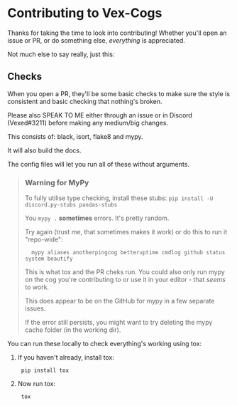 # Contributing to Vex-Cogs

Thanks for taking the time to look into contributing! Whether you'll open an issue or PR, or do something else, _everything_ is appreciated.

Not much else to say really, just this:

## Checks

When you open a PR, they'll be some basic checks to make sure the style is consistent and basic checking that nothing's broken.

Please also SPEAK TO ME either through an issue or in Discord (Vexed#3211) before making any medium/big changes.

This consists of: black, isort, flake8 and mypy.

It will also build the docs.

The config files will let you run all of these without arguments.

> ### **Warning for MyPy**
>
> To fully utilise type checking, install these stubs: ``pip install -U discord.py-stubs pandas-stubs``
>
> You ``mypy .`` **sometimes** errors. It's pretty random.
>
> Try again (trust me, that sometimes makes it work) or do this to run it "repo-wide":
>
>       mypy aliases anotherpingcog betteruptime cmdlog github status system beautify
>
> This is what tox and the PR cheks run. You could also only run mypy on the cog you're contributing to or use it in your editor - that _seems_ to work.
>
> This does appear to be on the GitHub for mypy in a few separate issues.
>
> If the error still persists, you might want to try deleting the mypy cache folder (in the working dir).

You can run these locally to check everything's working using tox:

1. If you haven't already, install tox:

        pip install tox

2. Now run tox:

        tox
